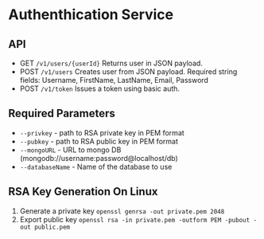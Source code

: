 # Authenthication Service

## API

* GET `/v1/users/{userId}` Returns user in JSON payload.
* POST `/v1/users` Creates user from JSON payload. Required string fields: Username, FirstName, LastName, Email, Password
* POST `/v1/token` Issues a token using basic auth.

## Required Parameters

* `--privkey` - path to RSA private key in PEM format
* `--pubkey` - path to RSA public key in PEM format
* `--mongoURL` - URL to mongo DB (mongodb://username:password@localhost/db)
* `--databaseName` - Name of the database to use

## RSA Key Generation On Linux

1. Generate a private key `openssl genrsa -out private.pem 2048`
2. Export public key `openssl rsa -in private.pem -outform PEM -pubout -out public.pem`
